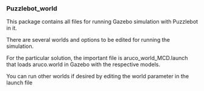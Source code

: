 ### Puzzlebot_world

This package contains all files for running Gazebo simulation with Puzzlebot in it. 

There are several worlds and options to be edited for running the simulation.

For the particular solution, the important file is aruco_world_MCD.launch that loads aruco.world in Gazebo with the respective models.

You can run other worlds if desired by editing the world parameter in the launch file
